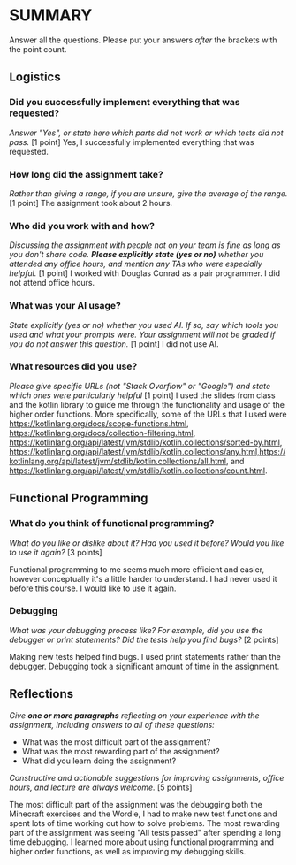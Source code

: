 # SUMMARY

Answer all the questions. Please put your answers _after_ the brackets with
the point count.

## Logistics

### Did you successfully implement everything that was requested?

_Answer "Yes", or state here which parts did not work or which tests did not
pass._ [1 point]
Yes, I successfully implemented everything that was requested.

### How long did the assignment take?

_Rather than giving a range, if you are unsure, give the average of the range._
[1 point]
The assignment took about 2 hours.

### Who did you work with and how?

_Discussing the assignment with people not on your team is fine as long as you
don't share code. **Please explicitly state (yes or no)** whether you attended any
office hours, and mention any TAs who were especially helpful._ [1 point]
I worked with Douglas Conrad as a pair programmer. I did not attend office hours.

### What was your AI usage?

_State explicitly (yes or no) whether you used AI. If so, say which tools you
used and what your prompts were. Your assignment will not be graded if you do
not answer this question._ [1 point]
I did not use AI.

### What resources did you use?

_Please give specific URLs (not "Stack Overflow" or "Google") and state which
ones were particularly helpful_ [1 point]
I used the slides from class and the kotlin library to guide me through the functionality
and usage of the higher order functions. More specifically, some of the URLs that I used were
https://kotlinlang.org/docs/scope-functions.html, https://kotlinlang.org/docs/collection-filtering.html, https://kotlinlang.org/api/latest/jvm/stdlib/kotlin.collections/sorted-by.html,
https://kotlinlang.org/api/latest/jvm/stdlib/kotlin.collections/any.html,https://kotlinlang.org/api/latest/jvm/stdlib/kotlin.collections/all.html,
and https://kotlinlang.org/api/latest/jvm/stdlib/kotlin.collections/count.html.

## Functional Programming

### What do you think of functional programming?

_What do you like or dislike about it? Had you used it before? Would you like to
use it again?_ [3 points]

Functional programming to me seems much more efficient and easier, however conceptually it's
a little harder to understand. I had never used it before this course. I would like to use it again.

### Debugging

_What was your debugging process like? For example, did you use the debugger or
print statements? Did the tests help you find bugs?_ [2 points]

Making new tests helped find bugs. I used print statements rather than the debugger.
Debugging took a significant amount of time in the assignment.

## Reflections

_Give **one or more paragraphs** reflecting on your experience with the
assignment, including answers to all of these questions:_

* What was the most difficult part of the assignment?
* What was the most rewarding part of the assignment?
* What did you learn doing the assignment?

_Constructive and actionable suggestions for improving assignments, office
hours, and lecture are always welcome._
[5 points]

The most difficult part of the assignment was the debugging both the Minecraft exercises and the Wordle, I had to make
new test functions
and spent lots of time working out how to solve problems. The most rewarding part of the assignment
was seeing "All tests passed" after spending a long time debugging. I learned more about using functional programming
and higher order functions,
as well as improving my debugging skills.